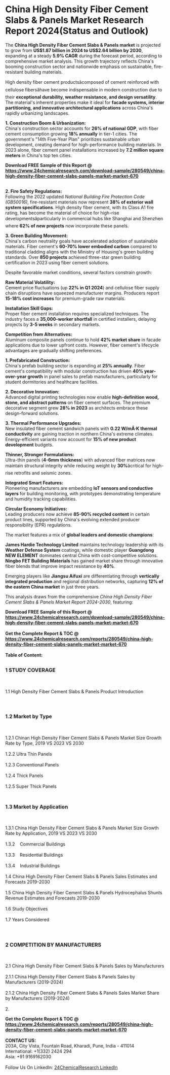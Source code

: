 <h1>China High Density Fiber Cement Slabs &amp; Panels Market Research Report 2024(Status and Outlook)</h1><p>The <strong>China High Density Fiber Cement Slabs &amp; Panels market</strong> is projected to grow from <strong>US$1.87 billion in 2024 to US$2.64 billion by 2030</strong>, expanding at a steady <strong>5.9% CAGR</strong> during the forecast period, according to comprehensive market analysis. This growth trajectory reflects China's booming construction sector and nationwide emphasis on sustainable, fire-resistant building materials.</p><p>High density fiber cement productsâcomposed of cement reinforced with cellulose fibersâhave become indispensable in modern construction due to their <strong>exceptional durability, weather resistance, and design versatility</strong>. The material's inherent properties make it ideal for <strong>facade systems, interior partitioning, and innovative architectural applications</strong> across China's rapidly urbanizing landscapes.</p><p><strong>1. Construction Boom &amp; Urbanization:</strong><br>
China's construction sector accounts for <strong>26% of national GDP</strong>, with fiber cement consumption growing <strong>18% annually</strong> in tier-1 cities. The government's "14th Five-Year Plan" prioritizes sustainable urban development, creating demand for high-performance building materials. In 2023 alone, fiber cement panel installations increased by <strong>7.2 million square meters</strong> in China's top ten cities.</p><div><b>Download FREE Sample of this Report @ 
            <a href="https://www.24chemicalresearch.com/download-sample/280549/china-high-density-fiber-cement-slabs-panels-market-market-670">
            https://www.24chemicalresearch.com/download-sample/280549/china-high-density-fiber-cement-slabs-panels-market-market-670</a></b></div><br><p><strong>2. Fire Safety Regulations:</strong><br>
Following the 2022 updated <em>National Building Fire Protection Code (GB50016)</em>, fire-resistant materials now represent <strong>38% of exterior wall system specifications</strong>. High density fiber cement, with its Class A1 fire rating, has become the material of choice for high-rise developmentsâparticularly in commercial hubs like Shanghai and Shenzhen where <strong>62% of new projects</strong> now incorporate these panels.</p><p><strong>3. Green Building Movement:</strong><br>
China's carbon neutrality goals have accelerated adoption of sustainable materials. Fiber cement's <strong>60-70% lower embodied carbon</strong> compared to traditional cladding aligns with the Ministry of Housing's green building standards. Over <strong>850 projects</strong> achieved three-star green building certification in 2023 using fiber cement solutions.</p><p>Despite favorable market conditions, several factors constrain growth:</p><p><strong>Raw Material Volatility:</strong><br>
Cement price fluctuations (up <strong>22% in Q1 2024</strong>) and cellulose fiber supply chain disruptions have squeezed manufacturer margins. Producers report <strong>15-18% cost increases</strong> for premium-grade raw materials.</p><p><strong>Installation Skill Gaps:</strong><br>
Proper fiber cement installation requires specialized techniques. The industry faces a <strong>35,000-worker shortfall</strong> in certified installers, delaying projects by <strong>3-5 weeks</strong> in secondary markets.</p><p><strong>Competition from Alternatives:</strong><br>
Aluminum composite panels continue to hold <strong>42% market share</strong> in facade applications due to lower upfront costs. However, fiber cement's lifecycle advantages are gradually shifting preferences.</p><p><strong>1. Prefabricated Construction:</strong><br>
China's prefab building sector is expanding at <strong>25% annually</strong>. Fiber cement's compatibility with modular construction has driven <strong>40% year-over-year growth</strong> in panel sales to prefab manufacturers, particularly for student dormitories and healthcare facilities.</p><p><strong>2. Decorative Innovation:</strong><br>
Advanced digital printing technologies now enable <strong>high-definition wood, stone, and abstract patterns</strong> on fiber cement surfaces. The premium decorative segment grew <strong>28% in 2023</strong> as architects embrace these design-forward solutions.</p><p><strong>3. Thermal Performance Upgrades:</strong><br>
New insulated fiber cement sandwich panels with <strong>0.22 W/mÂ·K thermal conductivity</strong> are gaining traction in northern China's extreme climates. Energy-efficient variants now account for <strong>15% of new product development</strong> budgets.</p><p><strong>Thinner, Stronger Formulations:</strong><br>
Ultra-thin panels (<strong>4-6mm thickness</strong>) with advanced fiber matrices now maintain structural integrity while reducing weight by <strong>30%</strong>âcritical for high-rise retrofits and seismic zones.</p><p><strong>Integrated Smart Features:</strong><br>
Pioneering manufacturers are embedding <strong>IoT sensors and conductive layers</strong> for building monitoring, with prototypes demonstrating temperature and humidity tracking capabilities.</p><p><strong>Circular Economy Initiatives:</strong><br>
Leading producers now achieve <strong>85-90% recycled content</strong> in certain product lines, supported by China's evolving extended producer responsibility (EPR) regulations.</p><p>The market features a mix of <strong>global leaders and domestic champions</strong>:</p><p><strong>James Hardie Technology Limited</strong> maintains technology leadership with its <strong>Weather Defense System</strong> coatings, while domestic player <strong>Guangdong NEW ELEMENT</strong> dominates central China with cost-competitive solutions. <strong>Ningbo FET Building Materials</strong> has gained market share through innovative fiber blends that improve impact resistance by <strong>40%</strong>.</p><p>Emerging players like <strong>Jiangsu Aifuxi</strong> are differentiating through <strong>vertically integrated production</strong> and regional distribution networks, capturing <strong>12% of the eastern China market</strong> in just three years.</p><p>This analysis draws from the comprehensive <em>China High Density Fiber Cement Slabs &amp; Panels Market Report 2024-2030</em>, featuring:</p><div><b>Download FREE Sample of this Report @ 
            <a href="https://www.24chemicalresearch.com/download-sample/280549/china-high-density-fiber-cement-slabs-panels-market-market-670">
            https://www.24chemicalresearch.com/download-sample/280549/china-high-density-fiber-cement-slabs-panels-market-market-670</a></b></div><br><div><b>Get the Complete Report & TOC @ 
            <a href="https://www.24chemicalresearch.com/reports/280549/china-high-density-fiber-cement-slabs-panels-market-market-670">
            https://www.24chemicalresearch.com/reports/280549/china-high-density-fiber-cement-slabs-panels-market-market-670</a></b></div><br>
            <b>Table of Content:</b><p><h2><span style="font-size:16px"><strong>1 STUDY COVERAGE</strong></span></h2><br />
<p>1.1 High Density Fiber Cement Slabs & Panels Product Introduction</p><br />
<h2><span style="font-size:16px"><strong>1.2 Market by Type</strong></span></h2><br />
<p>1.2.1 Chinan High Density Fiber Cement Slabs & Panels Market Size Growth Rate by Type, 2019 VS 2023 VS 2030<br /><br />
1.2.2 Ultra Thin Panels&nbsp;&nbsp; &nbsp;<br /><br />
1.2.3 Conventional Panels<br /><br />
1.2.4 Thick Panels<br /><br />
1.2.5 Super Thick Panels<br /><br />
<h2><span style="font-size:16px"><strong>1.3 Market by Application</strong></span></h2><br />
<p>1.3.1 China High Density Fiber Cement Slabs & Panels Market Size Growth Rate by Application, 2019 VS 2023 VS 2030<br /><br />
1.3.2&nbsp;&nbsp; &nbsp;Commercial Buildings<br /><br />
1.3.3&nbsp;&nbsp; &nbsp;Residential Buildings<br /><br />
1.3.4&nbsp;&nbsp; &nbsp;Industrial Buildings<br /><br />
1.4 China High Density Fiber Cement Slabs & Panels Sales Estimates and Forecasts 2019-2030<br /><br />
1.5 China High Density Fiber Cement Slabs & Panels Hydrocephalus Shunts Revenue Estimates and Forecasts 2019-2030<br /><br />
1.6 Study Objectives<br /><br />
1.7 Years Considered</p><br />
<h2><span style="font-size:16px"><strong>2 COMPETITION BY MANUFACTURERS</strong></span></h2><br />
<p>2.1 China High Density Fiber Cement Slabs & Panels Sales by Manufacturers<br /><br />
2.1.1 China High Density Fiber Cement Slabs & Panels Sales by Manufacturers (2019-2024)<br /><br />
2.1.2 China High Density Fiber Cement Slabs & Panels Sales Market Share by Manufacturers (2019-2024)<br /><br />
2.</p><div><b>Get the Complete Report & TOC @ 
            <a href="https://www.24chemicalresearch.com/reports/280549/china-high-density-fiber-cement-slabs-panels-market-market-670">
            https://www.24chemicalresearch.com/reports/280549/china-high-density-fiber-cement-slabs-panels-market-market-670</a></b></div><br><b>CONTACT US:</b><br>
            203A, City Vista, Fountain Road, Kharadi, Pune, India - 411014<br>
            International: +1(332) 2424 294<br>
            Asia: +91 9169162030 <br><br>
            Follow Us On LinkedIn: <a href="https://www.linkedin.com/company/24chemicalresearch/">24ChemicalResearch LinkedIn</a>